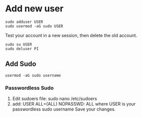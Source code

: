 # Add new user
    sudo adduser USER
    sudo usermod -aG sudo USER

Test your account in a new session, then delete the old account.

    sudo su USER
    sudo deluser PI


## Add Sudo
    usermod -aG sudo username

### Passwordless Sudo
1.  Edit sudoers file:
    sudo nano /etc/sudoers
2.  add:
    USER ALL=(ALL) NOPASSWD: ALL
where USER is your passwordless sudo username
Save your changes.
